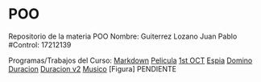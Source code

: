 # POO
Repositorio de la materia POO
Nombre: Guiterrez Lozano Juan Pablo    #Control: 17212139

Programas/Trabajos del Curso:
[Markdown](https://github.com/DigitalSnakedotexe/POO/tree/master/SETUP)
[Pelicula](https://github.com/DigitalSnakedotexe/POO/blob/master/Programas%20del%20curso/Pelicula/Pelicula.cs)
[1st OCT](https://github.com/DigitalSnakedotexe/POO/blob/master/Programas%20del%20curso/1Oct/1Oct.cs)
[Espia](https://github.com/DigitalSnakedotexe/POO/blob/master/Programas%20del%20curso/Espias/Espias.txt)
[Domino](https://github.com/DigitalSnakedotexe/POO/blob/master/Programas%20del%20curso/Domino/Domino.txt)
[Duracion](https://github.com/DigitalSnakedotexe/POO/blob/master/Programas%20del%20curso/Duracion/Duracion%20v1.txt)
[Duracion v2](https://github.com/DigitalSnakedotexe/POO/blob/master/Programas%20del%20curso/Duracion/Duracion%20v2.txt)
[Musico](https://github.com/DigitalSnakedotexe/POO/blob/master/Programas%20del%20curso/Musico/Musico.txt)
[Figura] PENDIENTE
